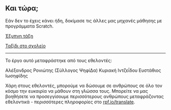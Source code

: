 ## Και τώρα;

Εάν δεν το έχεις κάνει ήδη, δοκίμασε τις άλλες μας μηχανές μάθησης με προγράμματα Scratch.

[Έξυπνη τάξη](https://projects.raspberrypi.org/el-GR/projects/smart-classroom)

[Ταξίδι στο σχολείο](https://projects.raspberrypi.org/el-GR/projects/journey-to-school)


***
Το έργο αυτό μεταφράστηκε από τους εθελοντές:

Αλέξανδρος Ρονιώτης (Σύλλογος ΨηφίΔα)
Κυριακή Ιντζεΐδου
Ευστάθιος Ιωσηφίδης

Χάρη στους εθελοντές, μπορούμε να δώσουμε σε ανθρώπους σε όλο τον κόσμο την ευκαιρία να μάθουν στη γλώσσα τους. Μπορείτε να μας βοηθήσετε να προσεγγίσουμε περισσότερους ανθρώπους μεταφράζοντας εθελοντικά - περισσότερες πληροφορίες στο [rpf.io/translate](https://rpf.io/translate).